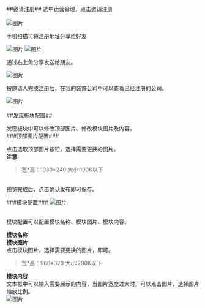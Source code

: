 ##邀请注册##
选中运营管理，点击邀请注册<br/>
<br/>
![图片](https://txl19881019.github.io/Operation/section/img/1.png) <br/>

手机扫描可将注册地址分享给好友<br/>

![图片](https://txl19881019.github.io/Operation/section/img/3.PNG)
![图片](https://txl19881019.github.io/Operation/section/img/4.jpg)<br/>

通过右上角分享发送给朋友。<br/>

![图片](https://txl19881019.github.io/Operation/section/img/5.png)<br/>

被邀请人完成注册后，在我的装饰公司中可以查看已经注册的公司。<br/>

![图片](https://txl19881019.github.io/Operation/section/img/6.png)<br/>
<br/>
##发现板块配置##

发现板块中可以修改顶部图片、修改模块图片及内容。<br/>
###顶部图片配置###

点击选取顶部图片按钮，选择需要更换的图片。<br/>
**注意**
>宽*高：1080\*240   大小:100K以下

<br/>
预览完成后，点击确认发布即可保存。<br/>

###模块配置###
![图片](https://txl19881019.github.io/Operation/section/img/9.png)<br/>
<br/>

模块配置可以配置模块名称、模块图片、模块内容。<br/>

**模块名称**<br/>
**模块图片**<br/>
点击模块图片，选择需要更换的图片，即可。<br/>
>宽*高：966\*320   大小:200K以下

**模块内容**<br/>
文本框中可以输入需要展示的内容，当图片宽度过大时，可以点击图片，选择图片缩放比例。<br/>
![图片](https://txl19881019.github.io/Operation/section/img/11.png)
